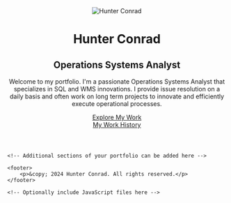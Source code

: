
<html lang="en">
<head>
    <meta charset="UTF-8">
    <meta name="viewport" content="width=device-width, initial-scale=1.0">
    <!-- Link your CSS file here if you have one -->
    <link rel="stylesheet" href="styles.css">
</head>
<body>
    <header class="hero-section">
        <div class="container">
            <div class="hero-content">
                <img src="profile.jpg" alt="Hunter Conrad" class="profile-photo">
                <h1>Hunter Conrad</h1>
                <h2>Operations Systems Analyst</h2>
                <p>Welcome to my portfolio. I'm a passionate Operations Systems Analyst that specializes in SQL and WMS innovations. I provide issue resolution on a daily basis and often work on long term projects to innovate and efficiently execute operational processes.</p>
                <div class="button-container">
                </div> <a href="#projects" class="cta-button">Explore My Work</a>
                </div> <a href="Work-History.html" class="cta-button">My Work History</a>
        </div>
    </header>

    <!-- Additional sections of your portfolio can be added here -->

    <footer>
        <p>&copy; 2024 Hunter Conrad. All rights reserved.</p>
    </footer>

    <!-- Optionally include JavaScript files here -->
</body>
</html>
